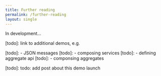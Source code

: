```yaml
---
title: Further reading
permalink: /further-reading
layout: single
---
```


In development...

[todo]: link to additional demos, e.g. 

[todo]: - JSON messages
[todo]: - composing services
[todo]: - defining aggregate api
[todo]: - componsing aggregates


[todo]: todo: add post about this demo launch
